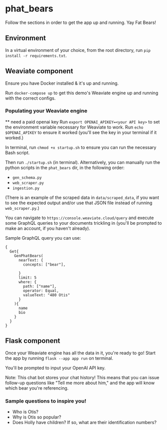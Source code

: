 # phat_bears

Follow the sections in order to get the app up and running. Yay Fat Bears! 

## Environment
In a virtual environment of your choice, from the root directory, run `pip install -r requirements.txt`.

## Weaviate component
Ensure you have Docker installed & it's up and running. 

Run `docker-compose up` to get this demo's Weaviate engine up and running with the correct configs.

### Populating your Weaviate engine
** need a paid openai key
Run `export OPENAI_APIKEY=<your API key>` to set the environment variable necessary for Weaviate to work.
Run `echo $OPENAI_APIKEY` to ensure it worked (you'll see the key in your terminal if it worked.)

In terminal, run `chmod +x startup.sh` to ensure you can run the necessary Bash script.

Then run `./startup.sh` (in terminal). Alternatively, you can manually run the python scripts in the `phat_bears` dir,
in the 
following order:
- `gen_schema.py`
- `web_scraper.py`
- `ingestion.py`
  
(There is an example of the scraped data in `data/scraped_data`, if you want to see the expected output and/or use 
  that JSON file instead of running `web_scraper.py`.)

You can navigate to `https://console.weaviate.cloud/query` and execute some GraphQL queries to your documents 
trickling in (you'll be prompted to make an account, if you haven't already).

Sample GraphQL query you can use:

```
{
  Get{
    GenPhatBears(
      nearText: {
        concepts: ["bear"],
      	
      }
      limit: 5
      where: {
        path: ["name"],
        operator: Equal,
        valueText: "480 Otis"
      }
    ){
      name
      bio
    }
  }
}
```

## Flask component
Once your Weaviate engine has all the data in it, you're ready to go! Start the app by running `flask --app app run` 
on terminal.

You'll be prompted to input your OpenAI API key. 

Note: This chat bot stores your chat history! This means that you can issue follow-up questions like "Tell me more 
about him," and the app will know which bear you're referencing.

### Sample questions to inspire you!
- Who is Otis?
- Why is Otis so popular?
- Does Holly have children? If so, what are their identification numbers?


